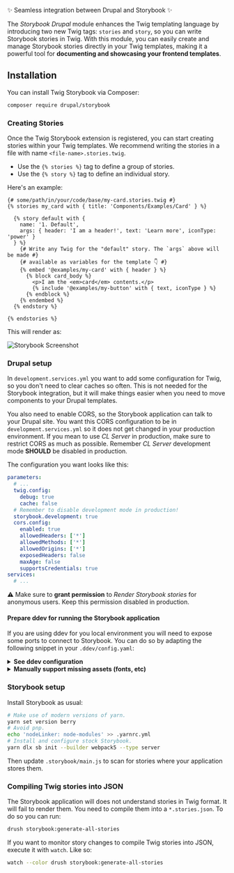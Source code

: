 ✨ Seamless integration between Drupal and Storybook ✨

The _Storybook Drupal_ module enhances the Twig templating language
by introducing two new Twig tags: `stories` and `story`, so you can write
Storybook stories in Twig. With this module, you can easily create and manage
Storybook stories directly in your Twig templates, making it a powerful tool for
**documenting and showcasing your frontend templates**.

## Installation

You can install Twig Storybook via Composer:

```bash
composer require drupal/storybook
```

### Creating Stories

Once the Twig Storybook extension is registered, you can start creating
stories within your Twig templates. We recommend writing the stories in a file
with name `<file-name>.stories.twig`.

- Use the `{% stories %}` tag to define a group of stories.
- Use the `{% story %}` tag to define an individual story.

Here's an example:

```twig
{# some/path/in/your/code/base/my-card.stories.twig #}
{% stories my_card with { title: 'Components/Examples/Card' } %}

  {% story default with {
    name: '1. Default',
    args: { header: 'I am a header!', text: 'Learn more', iconType: 'power' }
  } %}
    {# Write any Twig for the "default" story. The `args` above will be made #}
    {# available as variables for the template 👇 #}
    {% embed '@examples/my-card' with { header } %}
      {% block card_body %}
        <p>I am the <em>card</em> contents.</p>
        {% include '@examples/my-button' with { text, iconType } %}
      {% endblock %}
    {% endembed %}
  {% endstory %}

{% endstories %}
```

This will render as:

![Storybook Screenshot](./docs/sb-screenshot.png)

### Drupal setup
In `development.services.yml` you want to add some configuration for Twig, so you don't need to clear caches so often. This is not needed for the Storybook integration, but it will make things easier when you need to move components to your Drupal templates.

You also need to enable CORS, so the Storybook application can talk to your Drupal site. You want this CORS configuration to be in `development.services.yml` so it does not get changed in your production environment. If you mean to use _CL Server_ in production, make sure to restrict CORS as much as possible. Remember _CL Server_ development mode **SHOULD** be disabled in production.

The configuration you want looks like this:

```yaml
parameters:
  # ...
  twig.config:
    debug: true
    cache: false
  # Remember to disable development mode in production!
  storybook.development: true
  cors.config:
    enabled: true
    allowedHeaders: ['*']
    allowedMethods: ['*']
    allowedOrigins: ['*']
    exposedHeaders: false
    maxAge: false
    supportsCredentials: true
services:
  # ...
```

⚠ Make sure to **grant permission** to _Render Storybook stories_ for anonymous users. Keep this permission disabled in production.

#### Prepare ddev for running the Storybook application
If you are using ddev for you local environment you will need to expose some ports to connect to Storybook. You can do so by adapting the following snippet in your `.ddev/config.yaml`:

<details><summary><strong>See ddev configuration</strong></summary>

```yaml
###############################################################################
# Customizations
###############################################################################
nodejs_version: "18"
webimage_extra_packages:
  - pkg-config
  - libpixman-1-dev
  - libcairo2-dev
  - libpango1.0-dev
  - make
web_extra_exposed_ports:
  - name: storybook
    container_port: 6006
    http_port: 6007
    https_port: 6006
web_extra_daemons:
  - name: node.js
    command: "tail -F package.json > /dev/null"
    directory: /var/www/html
hooks:
  post-start:
    - exec: echo '================================================================================='
    - exec: echo '                                  NOTICE'
    - exec: echo '================================================================================='
    - exec: echo 'The node.js container is ready. You can start storybook by typing:'
    - exec: echo 'ddev yarn storybook'
    - exec: echo
    - exec: echo 'By default it will be available at https://change-me.ddev.site:6006'
    - exec: echo "Use ddev describe to confirm if this doesn't work."
    - exec: echo 'Check the status of startup by running "ddev logs --follow --time"'
    - exec: echo '================================================================================='

###############################################################################
# End of customizations
###############################################################################
```

</details>

<details><summary><strong>Manually support missing assets (fonts, etc)</strong></summary>

Some users have reported that even with CORS enabled on Drupal, font assets (i.e. `woff/woff2` fonts) won't be served due to CORS.

As a workaround, you can take control of the `nginx-site.conf` file and tweak it. Just do the following:

1. Remove the `#ddev-generated` line (usually, the third line) on `.ddev/nginx_full/nginx-site.conf`. This will allow you to override DDEV defaults, see more info [here](https://ddev.readthedocs.io/en/latest/users/extend/customization-extendibility/#custom-nginx-configuration).
2. Locate this line and manually add the CORS header:
```yml
  # Media: images, icons, video, audio, HTC
  location ~* \.(png|jpg|jpeg|gif|ico|svg|woff|woff2)$ { # <--- Add the missing extensions
    add_header Access-Control-Allow-Origin *; # <--- Add the CORS header
    try_files $uri @rewrite;
    expires max;
    log_not_found off;
  }
```
3. Run `ddev restart`

</details>

### Storybook setup

Install Storybook as usual:

```bash
# Make use of modern versions of yarn.
yarn set version berry
# Avoid pnp.
echo 'nodeLinker: node-modules' >> .yarnrc.yml
# Install and configure stock Storybook.
yarn dlx sb init --builder webpack5 --type server
```

Then update `.storybook/main.js` to scan for stories where your application stores them.

### Compiling Twig stories into JSON

The Storybook application will does not understand stories in Twig format. It will fail to render them. You need to
compile them into a `*.stories.json`. To do so you can run:

```bash
drush storybook:generate-all-stories
```

If you want to monitor story changes to compile Twig stories into JSON, execute it with `watch`. Like so:

```bash
watch --color drush storybook:generate-all-stories
```
